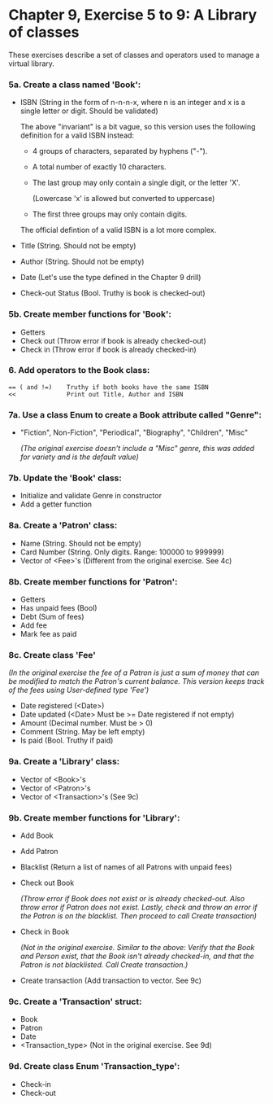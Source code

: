 # Chapter 9, Exercise 5 to 9: A Library of classes

These exercises describe a set of classes and operators used to manage a virtual library.

### 5a. Create a class named 'Book':
- ISBN (String in the form of n-n-n-x, where n is an integer and x is a single letter or digit. Should be validated)

  The above "invariant" is a bit vague, so this version uses the following definition for a valid ISBN instead:
  - 4 groups of characters, separated by hyphens ("-").
  - A total number of exactly 10 characters.
  - The last group may only contain a single digit, or the letter 'X'.
  
    (Lowercase 'x' is allowed but converted to uppercase)
  - The first three groups may only contain digits.
  
  The official defintion of a valid ISBN is a lot more complex.
- Title (String. Should not be empty)
- Author (String. Should not be empty)
- Date (Let's use the type defined in the Chapter 9 drill)
- Check-out Status (Bool. Truthy is book is checked-out)

### 5b. Create member functions for 'Book':
- Getters
- Check out (Throw error if book is already checked-out)
- Check in (Throw error if book is already checked-in)

### 6.  Add operators to the Book class:
```
== ( and !=)    Truthy if both books have the same ISBN
<<              Print out Title, Author and ISBN
```

### 7a. Use a class Enum to create a Book attribute called "Genre":
- "Fiction", Non-Fiction", "Periodical", "Biography", "Children", "Misc"

  *(The original exercise doesn't include a "Misc" genre, this was added for variety and is the default value)*

### 7b. Update the 'Book' class:
- Initialize and validate Genre in constructor
- Add a getter function

### 8a. Create a 'Patron' class:
- Name (String. Should not be empty)
- Card Number (String. Only digits. Range: 100000 to 999999)
- Vector of \<Fee\>'s (Different from the original exercise. See 4c)

### 8b. Create member functions for 'Patron':
- Getters
- Has unpaid fees (Bool)
- Debt (Sum of fees)
- Add fee
- Mark fee as paid

### 8c. Create class 'Fee'

*(In the original exercise the fee of a Patron is just a sum of money that can be modified to match the Patron's current balance. This version keeps track of the fees using User-defined type 'Fee')*

- Date registered (\<Date\>)
- Date updated (\<Date\> Must be >= Date registered if not empty)
- Amount (Decimal number. Must be > 0)
- Comment (String. May be left empty)
- Is paid (Bool. Truthy if paid)

### 9a. Create a 'Library' class:
- Vector of \<Book\>'s
- Vector of \<Patron\>'s
- Vector of \<Transaction\>'s (See 9c)

### 9b. Create member functions for 'Library':
- Add Book
- Add Patron
- Blacklist (Return a list of names of all Patrons with unpaid fees)
- Check out Book

  *(Throw error if Book does not exist or is already checked-out. Also throw error if Patron does not exist. Lastly, check and throw an error if the Patron is on the blacklist. Then proceed to call Create transaction)*
- Check in Book

  *(Not in the original exercise. Similar to the above: Verify that the Book and Person exist, that the Book isn't already checked-in, and that the Patron is not blacklisted. Call Create transaction.)*
- Create transaction (Add transaction to vector. See 9c)

### 9c. Create a 'Transaction' struct:
- Book
- Patron
- Date
- \<Transaction_type\> (Not in the original exercise. See 9d)

### 9d. Create class Enum 'Transaction_type':
- Check-in
- Check-out

